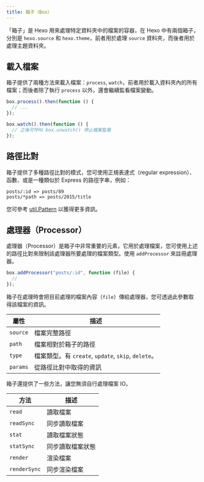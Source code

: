 ```yaml
---
title: 箱子（Box）
---
```


「箱子」是 Hexo 用來處理特定資料夾中的檔案的容器，在 Hexo 中有兩個箱子，分別是 `hexo.source` 和 `hexo.theme`，前者用於處理 `source` 資料夾，而後者用於處理主題資料夾。

## 載入檔案

箱子提供了兩種方法來載入檔案：`process`, `watch`，前者用於載入資料夾內的所有檔案；而後者除了執行 `process` 以外，還會繼續監看檔案變動。

```js
box.process().then(function () {
  // ...
});

box.watch().then(function () {
  // 之後可呼叫 box.unwatch() 停止檔案監看
});
```

## 路徑比對

箱子提供了多種路徑比對的模式，您可使用正規表達式（regular expression）、函數、或是一種類似於 Express 的路徑字串，例如：

```plain
posts/:id => posts/89
posts/*path => posts/2015/title
```

您可參考 [util.Pattern] 以獲得更多資訊。

## 處理器（Processor）

處理器（Processor）是箱子中非常重要的元素，它用於處理檔案，您可使用上述的路徑比對來限制該處理器所要處理的檔案類型。使用 `addProcessor` 來註冊處理器。

```js
box.addProcessor("posts/:id", function (file) {
  //
});
```

箱子在處理時會把目前處理的檔案內容（`file`）傳給處理器，您可透過此參數取得該檔案的資訊。

| 屬性     | 描述                                                |
| -------- | --------------------------------------------------- |
| `source` | 檔案完整路徑                                        |
| `path`   | 檔案相對於箱子的路徑                                |
| `type`   | 檔案類型。有 `create`, `update`, `skip`, `delete`。 |
| `params` | 從路徑比對中取得的資訊                              |

箱子還提供了一些方法，讓您無須自行處理檔案 IO。

| 方法         | 描述             |
| ------------ | ---------------- |
| `read`       | 讀取檔案         |
| `readSync`   | 同步讀取檔案     |
| `stat`       | 讀取檔案狀態     |
| `statSync`   | 同步讀取檔案狀態 |
| `render`     | 渲染檔案         |
| `renderSync` | 同步渲染檔案     |

[util.Pattern]: https://github.com/hexojs/hexo-util#patternrule
